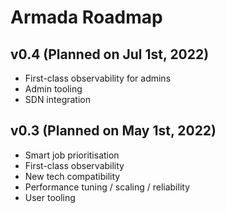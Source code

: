 # Armada Roadmap

## v0.4 (Planned on Jul 1st, 2022)

- First-class observability for admins
- Admin tooling
- SDN integration

## v0.3 (Planned on May 1st, 2022)

- Smart job prioritisation
- First-class observability
- New tech compatibility
- Performance tuning / scaling / reliability
- User tooling